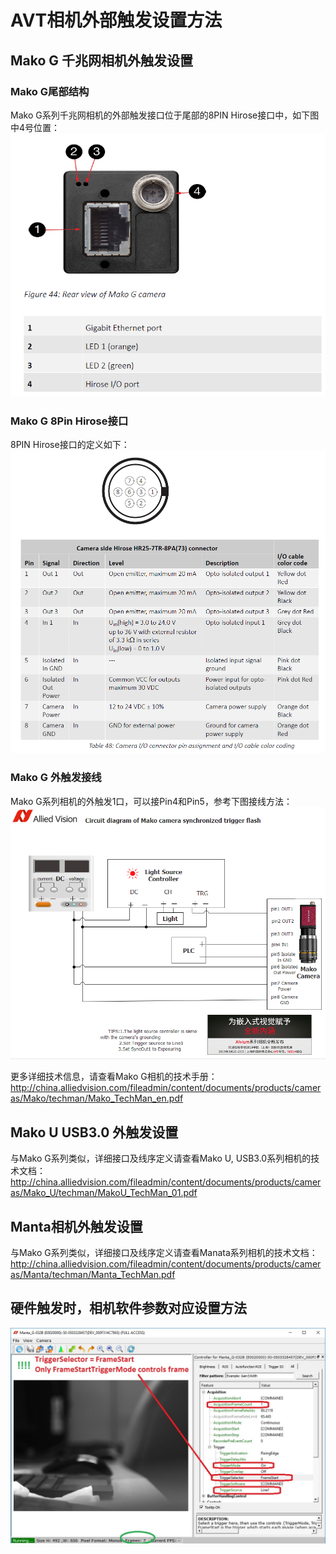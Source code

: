 # AVT相机外部触发设置方法

## Mako G 千兆网相机外触发设置

### Mako G尾部结构 
Mako G系列千兆网相机的外部触发接口位于尾部的8PIN Hirose接口中，如下图中4号位置：
![Back part of Mako GigE camera](mako-gige-8pin-hirose-back.png)

### Mako G 8Pin Hirose接口
8PIN Hirose接口的定义如下：
![8PIN Hirose wires definitions](mako-gige-8pin-hirose-definition.png)

### Mako G 外触发接线
Mako G系列相机的外触发1口，可以接Pin4和Pin5，参考下图接线方法：
![Mako Gige Camera External Trigger and Strobe Circuits]( mako-external-trigger-and-output-circuit-strobe.png) 



更多详细技术信息，请查看Mako G相机的技术手册：
http://china.alliedvision.com/fileadmin/content/documents/products/cameras/Mako/techman/Mako_TechMan_en.pdf


## Mako U USB3.0 外触发设置
与Mako G系列类似，详细接口及线序定义请查看Mako U, USB3.0系列相机的技术文档： 
http://china.alliedvision.com/fileadmin/content/documents/products/cameras/Mako_U/techman/MakoU_TechMan_01.pdf

## Manta相机外触发设置

与Mako G系列类似，详细接口及线序定义请查看Manata系列相机的技术文档：
http://china.alliedvision.com/fileadmin/content/documents/products/cameras/Manta/techman/Manta_TechMan.pdf

## 硬件触发时，相机软件参数对应设置方法
![](vimba-gige-hardware-trigger.jpg)

